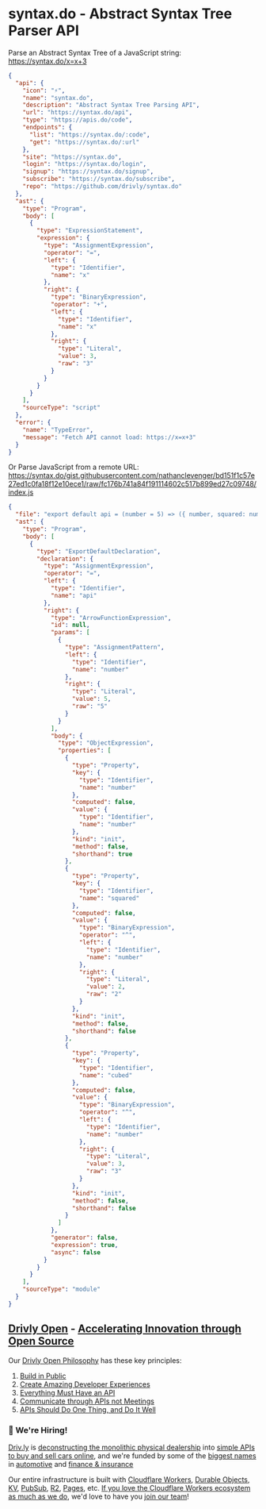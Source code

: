 # syntax.do - Abstract Syntax Tree Parser API

Parse an Abstract Syntax Tree of a JavaScript string: <https://syntax.do/x=x+3>
```json
{
  "api": {
    "icon": "⚡️",
    "name": "syntax.do",
    "description": "Abstract Syntax Tree Parsing API",
    "url": "https://syntax.do/api",
    "type": "https://apis.do/code",
    "endpoints": {
      "list": "https://syntax.do/:code",
      "get": "https://syntax.do/:url"
    },
    "site": "https://syntax.do",
    "login": "https://syntax.do/login",
    "signup": "https://syntax.do/signup",
    "subscribe": "https://syntax.do/subscribe",
    "repo": "https://github.com/drivly/syntax.do"
  },
  "ast": {
    "type": "Program",
    "body": [
      {
        "type": "ExpressionStatement",
        "expression": {
          "type": "AssignmentExpression",
          "operator": "=",
          "left": {
            "type": "Identifier",
            "name": "x"
          },
          "right": {
            "type": "BinaryExpression",
            "operator": "+",
            "left": {
              "type": "Identifier",
              "name": "x"
            },
            "right": {
              "type": "Literal",
              "value": 3,
              "raw": "3"
            }
          }
        }
      }
    ],
    "sourceType": "script"
  },
  "error": {
    "name": "TypeError",
    "message": "Fetch API cannot load: https://x=x+3"
  }
}
```

Or Parse JavaScript from a remote URL: <https://syntax.do/gist.githubusercontent.com/nathanclevenger/bd151f1c57e27ed1c0fa18f12e10ece1/raw/fc176b741a84f191114602c517b899ed27c09748/index.js>
```json
{
  "file": "export default api = (number = 5) => ({ number, squared: number^2, cubed: number^3 }) ",
  "ast": {
    "type": "Program",
    "body": [
      {
        "type": "ExportDefaultDeclaration",
        "declaration": {
          "type": "AssignmentExpression",
          "operator": "=",
          "left": {
            "type": "Identifier",
            "name": "api"
          },
          "right": {
            "type": "ArrowFunctionExpression",
            "id": null,
            "params": [
              {
                "type": "AssignmentPattern",
                "left": {
                  "type": "Identifier",
                  "name": "number"
                },
                "right": {
                  "type": "Literal",
                  "value": 5,
                  "raw": "5"
                }
              }
            ],
            "body": {
              "type": "ObjectExpression",
              "properties": [
                {
                  "type": "Property",
                  "key": {
                    "type": "Identifier",
                    "name": "number"
                  },
                  "computed": false,
                  "value": {
                    "type": "Identifier",
                    "name": "number"
                  },
                  "kind": "init",
                  "method": false,
                  "shorthand": true
                },
                {
                  "type": "Property",
                  "key": {
                    "type": "Identifier",
                    "name": "squared"
                  },
                  "computed": false,
                  "value": {
                    "type": "BinaryExpression",
                    "operator": "^",
                    "left": {
                      "type": "Identifier",
                      "name": "number"
                    },
                    "right": {
                      "type": "Literal",
                      "value": 2,
                      "raw": "2"
                    }
                  },
                  "kind": "init",
                  "method": false,
                  "shorthand": false
                },
                {
                  "type": "Property",
                  "key": {
                    "type": "Identifier",
                    "name": "cubed"
                  },
                  "computed": false,
                  "value": {
                    "type": "BinaryExpression",
                    "operator": "^",
                    "left": {
                      "type": "Identifier",
                      "name": "number"
                    },
                    "right": {
                      "type": "Literal",
                      "value": 3,
                      "raw": "3"
                    }
                  },
                  "kind": "init",
                  "method": false,
                  "shorthand": false
                }
              ]
            },
            "generator": false,
            "expression": true,
            "async": false
          }
        }
      }
    ],
    "sourceType": "module"
  }
}
```


## [Drivly Open](https://driv.ly/open) - [Accelerating Innovation through Open Source](https://blog.driv.ly/accelerating-innovation-through-open-source)

Our [Drivly Open Philosophy](https://philosophy.do) has these key principles:

1. [Build in Public](https://driv.ly/open/build-in-public)
2. [Create Amazing Developer Experiences](https://driv.ly/open/amazing-developer-experiences)
3. [Everything Must Have an API](https://driv.ly/open/everything-must-have-an-api)
4. [Communicate through APIs not Meetings](https://driv.ly/open/communicate-through-apis-not-meetings)
5. [APIs Should Do One Thing, and Do It Well](https://driv.ly/open/apis-do-one-thing)


###  🚀 We're Hiring!

[Driv.ly](https://driv.ly) is [deconstructing the monolithic physical dealership](https://blog.driv.ly/deconstructing-the-monolithic-physical-dealership) into [simple APIs to buy and sell cars online](https://driv.ly), and we're funded by some of the [biggest names](https://twitter.com/TurnerNovak) in [automotive](https://fontinalis.com/team/#bill-ford) and [finance & insurance](https://www.detroit.vc)

Our entire infrastructure is built with [Cloudflare Workers](https://workers.do), [Durable Objects](https://durable.objects.do), [KV](https://kv.cf), [PubSub](https://pubsub.do), [R2](https://r2.do.cf), [Pages](https://pages.do), etc.  [If you love the Cloudflare Workers ecosystem as much as we do](https://driv.ly/loves/workers), we'd love to have you [join our team](https://careers.do/apply)!
